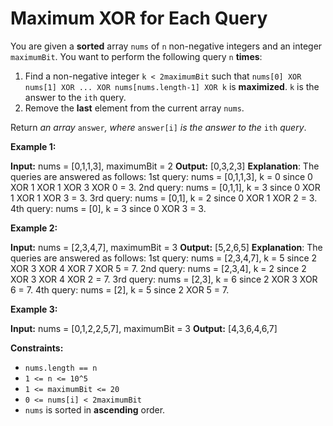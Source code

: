 # Maximum XOR for Each Query

You are given a **sorted** array `nums` of `n` non-negative integers and an integer `maximumBit`. You want to perform the following query `n` **times**:

1. Find a non-negative integer `k < 2maximumBit` such that `nums[0] XOR nums[1] XOR ... XOR nums[nums.length-1] XOR k` is **maximized**. `k` is the answer to the `ith` query.
2. Remove the **last** element from the current array `nums`.

Return _an array_ `answer`_, where_ `answer[i]` _is the answer to the_ `ith` _query_.

**Example 1:**

**Input:** nums = \[0,1,1,3\], maximumBit = 2
**Output:** \[0,3,2,3\]
**Explanation**: The queries are answered as follows:
1st query: nums = \[0,1,1,3\], k = 0 since 0 XOR 1 XOR 1 XOR 3 XOR 0 = 3.
2nd query: nums = \[0,1,1\], k = 3 since 0 XOR 1 XOR 1 XOR 3 = 3.
3rd query: nums = \[0,1\], k = 2 since 0 XOR 1 XOR 2 = 3.
4th query: nums = \[0\], k = 3 since 0 XOR 3 = 3.

**Example 2:**

**Input:** nums = \[2,3,4,7\], maximumBit = 3
**Output:** \[5,2,6,5\]
**Explanation**: The queries are answered as follows:
1st query: nums = \[2,3,4,7\], k = 5 since 2 XOR 3 XOR 4 XOR 7 XOR 5 = 7.
2nd query: nums = \[2,3,4\], k = 2 since 2 XOR 3 XOR 4 XOR 2 = 7.
3rd query: nums = \[2,3\], k = 6 since 2 XOR 3 XOR 6 = 7.
4th query: nums = \[2\], k = 5 since 2 XOR 5 = 7.

**Example 3:**

**Input:** nums = \[0,1,2,2,5,7\], maximumBit = 3
**Output:** \[4,3,6,4,6,7\]

**Constraints:**

* `nums.length == n`
* `1 <= n <= 10^5`
* `1 <= maximumBit <= 20`
* `0 <= nums[i] < 2maximumBit`
* `nums` is sorted in **ascending** order.
